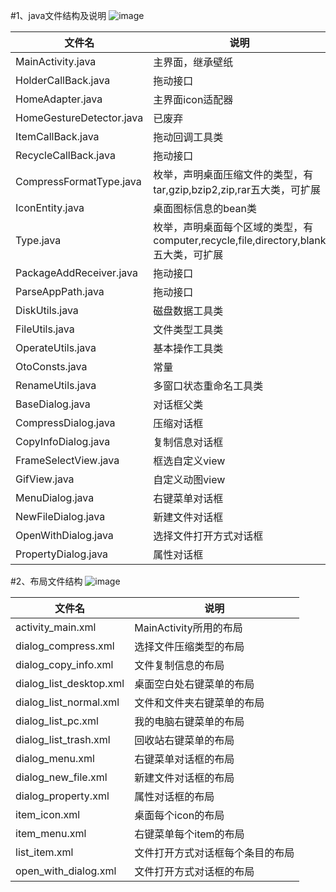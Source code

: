 #1、java文件结构及说明
![image](https://github.com/openthos/desktop-analysis/blob/master/image/desktop_structure.png)

|文件名|说明|
|------|----|
|MainActivity.java|主界面，继承壁纸|
|HolderCallBack.java|拖动接口|
|HomeAdapter.java|主界面icon适配器|
|HomeGestureDetector.java|已废弃|
|ItemCallBack.java|拖动回调工具类|
|RecycleCallBack.java|拖动接口|  
|CompressFormatType.java|枚举，声明桌面压缩文件的类型，有tar,gzip,bzip2,zip,rar五大类，可扩展|  
|IconEntity.java|桌面图标信息的bean类|
|Type.java|枚举，声明桌面每个区域的类型，有computer,recycle,file,directory,blank五大类，可扩展|  
|PackageAddReceiver.java|拖动接口|
|ParseAppPath.java|拖动接口|  
|DiskUtils.java|磁盘数据工具类|
|FileUtils.java|文件类型工具类|  
|OperateUtils.java|基本操作工具类|
|OtoConsts.java|常量|
|RenameUtils.java|多窗口状态重命名工具类|
|BaseDialog.java|对话框父类|
|CompressDialog.java|压缩对话框|
|CopyInfoDialog.java|复制信息对话框|
|FrameSelectView.java|框选自定义view|
|GifView.java|自定义动图view|
|MenuDialog.java|右键菜单对话框|
|NewFileDialog.java|新建文件对话框|
|OpenWithDialog.java|选择文件打开方式对话框|
|PropertyDialog.java|属性对话框|

#2、布局文件结构
![image](https://github.com/openthos/desktop-analysis/blob/master/image/layout_structure.png)

|文件名|说明|
|------|----|
|activity_main.xml|MainActivity所用的布局|
|dialog_compress.xml|选择文件压缩类型的布局|
|dialog_copy_info.xml|文件复制信息的布局|
|dialog_list_desktop.xml|桌面空白处右键菜单的布局|
|dialog_list_normal.xml|文件和文件夹右键菜单的布局|
|dialog_list_pc.xml|我的电脑右键菜单的布局|
|dialog_list_trash.xml|回收站右键菜单的布局|
|dialog_menu.xml|右键菜单对话框的布局|
|dialog_new_file.xml|新建文件对话框的布局|
|dialog_property.xml|属性对话框的布局|
|item_icon.xml|桌面每个icon的布局|
|item_menu.xml|右键菜单每个item的布局|
|list_item.xml|文件打开方式对话框每个条目的布局|
|open_with_dialog.xml|文件打开方式对话框的布局|
